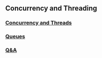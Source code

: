 
## Concurrency and Threading

### [Concurrency and Threads](https://github.com/JoJoDevAdventure/Swift-Interview/blob/main/Concurrency%20and%20Threading/Cheat%20Sheet/What%20is%20concurrency.md)

### [Queues](https://github.com/JoJoDevAdventure/Swift-Interview/blob/main/Concurrency%20and%20Threading/Cheat%20Sheet/What%20are%20Queues.md)

### [Q&A](https://github.com/JoJoDevAdventure/Swift-Interview/tree/main/Concurrency%20and%20Threading/Interview%20Questions)
